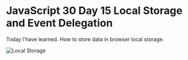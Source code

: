 # JavaScript 30 Day 15 Local Storage and Event Delegation

Today I'have learned. How to store data in browser local storage.

![Local Storage](https://i.ibb.co/2NVb210/day15.png)
